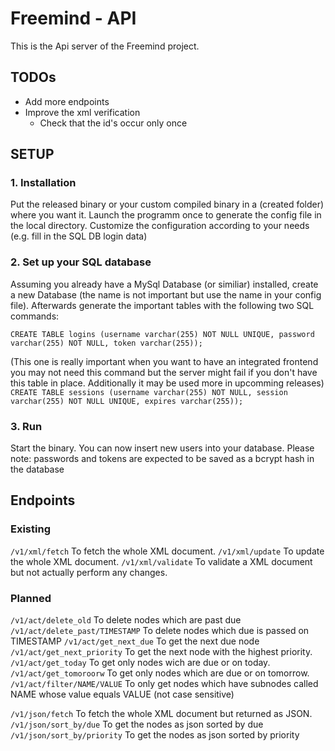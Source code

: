# Freemind - API
This is the Api server of the Freemind project.

## TODOs
- Add more endpoints
- Improve the xml verification
  - Check that the id's occur only once

## SETUP
### 1. Installation
Put the released binary or your custom compiled binary
in a (created folder) where you want it. Launch the
programm once to generate the config file in the local
directory. Customize the configuration according to your
needs (e.g. fill in the SQL DB login data)

### 2. Set up your SQL database
Assuming you already have a MySql Database (or similiar)
installed, create a new Database (the name is not important
but use the name in your config file). Afterwards generate
the important tables with the following two SQL commands:

`CREATE TABLE logins (username varchar(255) NOT NULL UNIQUE, password varchar(255) NOT NULL, token varchar(255));`

(This one is really important when you want to have an integrated frontend
you may not need this command but the server might fail if you don't have this
table in place. Additionally it may be used more in upcomming releases)
`CREATE TABLE sessions (username varchar(255) NOT NULL, session varchar(255) NOT NULL UNIQUE, expires varchar(255));`

### 3. Run
Start the binary. You can now insert new users into your database.
Please note: passwords and tokens are expected to be saved as a
bcrypt hash in the database

## Endpoints
### Existing
`/v1/xml/fetch` To fetch the whole XML document.
`/v1/xml/update` To update the whole XML document.
`/v1/xml/validate` To validate a XML document but not actually perform any changes.

### Planned
`/v1/act/delete_old` To delete nodes which are past due
`/v1/act/delete_past/TIMESTAMP` To delete nodes which due is passed on TIMESTAMP
`/v1/act/get_next_due` To get the next due node
`/v1/act/get_next_priority` To get the next node with the highest priority.
`/v1/act/get_today` To get only nodes wich are due or on today.
`/v1/act/get_tomoroorw` To get only nodes which are due or on tomorrow.
`/v1/act/filter/NAME/VALUE` To only get nodes which have subnodes called NAME whose value equals VALUE (not case sensitive)

`/v1/json/fetch` To fetch the whole XML document but returned as JSON.
`/v1/json/sort_by/due` To get the nodes as json sorted by due
`/v1/json/sort_by/priority` To get the nodes as json sorted by priority